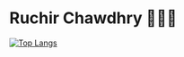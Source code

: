 # Ruchir Chawdhry 👨🏻‍💻

[![Top Langs](https://github-readme-stats.vercel.app/api/top-langs/?username=RuchirChawdhry&hide=jupyter%20notebook)](https://github.com/anuraghazra/github-readme-stats)

<!--
**RuchirChawdhry/RuchirChawdhry** is a ✨ _special_ ✨ repository because its `README.md` (this file) appears on your GitHub profile.

Here are some ideas to get you started:

- 🔭 I’m currently working on ...
- 🌱 I’m currently learning ...
- 👯 I’m looking to collaborate on ...
- 🤔 I’m looking for help with ...
- 💬 Ask me about ...
- 📫 How to reach me: ...
- 😄 Pronouns: ...
- ⚡ Fun fact: ...
-->
